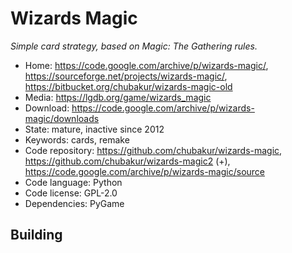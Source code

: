 # Wizards Magic

_Simple card strategy, based on Magic: The Gathering rules._

- Home: https://code.google.com/archive/p/wizards-magic/, https://sourceforge.net/projects/wizards-magic/, https://bitbucket.org/chubakur/wizards-magic-old
- Media: https://lgdb.org/game/wizards_magic
- Download: https://code.google.com/archive/p/wizards-magic/downloads
- State: mature, inactive since 2012
- Keywords: cards, remake
- Code repository: https://github.com/chubakur/wizards-magic, https://github.com/chubakur/wizards-magic2 (+), https://code.google.com/archive/p/wizards-magic/source
- Code language: Python
- Code license: GPL-2.0
- Dependencies: PyGame 

## Building

